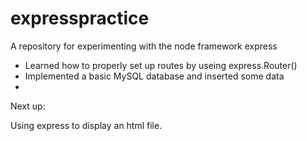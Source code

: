 # expresspractice
A repository for experimenting with the node framework express

- Learned how to properly set up routes by useing express.Router()
- Implemented a basic MySQL database and inserted some data
- 

Next up:

Using express to display an html file.
